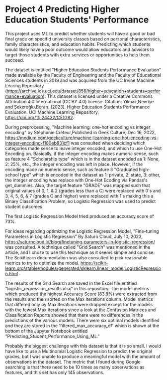 # Project 4 Predicting Higher Education Students' Performance

This project uses ML to predict whether students will have a good or bad final grade on specifid university classes based on personal characteristics, family characteristics, and education habits. Predicting which students would likely have a poor outcome would allow educators and advisors to target those students with extra services or opportunities to help them succeed.

The dataset is entitled "Higher Education Students Performance Evaluation" made available by the Faculty of Engineering and the Faculty of Educational Sciences students in 2019 and was acquired from the UC Irvine Machine Learing Repository (https://archive.ics.uci.edu/dataset/856/higher+education+students+performance+evaluation). This dataset is licensed under a Creative Commons Attribution 4.0 International (CC BY 4.0) license. Citation: Yilmaz,Nevriye and Şekeroğlu,Boran. (2023). Higher Education Students Performance Evaluation. UCI Machine Learning Repository. https://doi.org/10.24432/C51G82.

During preprocessing, "Machine learning: one-hot encoding vs integer encoding" by Stéphanie Crêteur,Published in Geek Culture, Dec 16, 2022, https://medium.com/geekculture/machine-learning-one-hot-encoding-vs-integer-encoding-f180eb831cf1 was consulted when deciding which categories made sense to leave integer encoded, and which to use One-Hot Encoding on. Basically, if the integer encoding makes numeric sense, such as feature 4 "Scholarship type" which is in the dataset encoded as 1: None, 2: 25%, etc., the integer encoding was left in place. However, if the encoding made no numeric sense, such as feature 3 "Graduated high-school type" which is encoded in the dataset as 1: private, 2: state, 3: other, the integer encoding was replace with One-Hot Ecoding via Pandas's get_dummies. Also, the target feature "GRADE" was mapped such that original values of 0, 1, & 2 (grades less than a C) were replaced with 0's and 3, 4, 5, 6, & 7 (grades C and higher) were replaced with 1's making this a Binary Classification Problem, so Logistic Regression was used to predict student outcomes.

The first Logistic Regression Model tried produced an accuracy score of 73%.

For ideas regarding optimizing the Logistic Regression Model, "Fine-tuning Parameters in Logistic Regression" By Saturn Cloud, July 10, 2023, https://saturncloud.io/blog/finetuning-parameters-in-logistic-regression/ was consulted. A technique called "Grid Search" was mentioned in the article, and I chose to use this technique as it seems simple and concise. The Scikitlearn documentation was also consulted to pick reasonable metrics to try to optimize the model. https://scikit-learn.org/stable/modules/generated/sklearn.linear_model.LogisticRegression.html .

The results of the Grid Search are saved in the Excel file entitled "logistic_regression_results.xlsx" in this repository. The model metrics which produced the highest Accuracy Score (83.8%) were extracted from the results and then sorted on the Max Iterations column. Model metrics that differed only by Max Iterations were dropped except for the models with the fewest Max Iterations since a look at the Confusion Matrices and Classification Reports showed that there were no differences in the predictions of the various models. There were six optimal models identified and they are stored in the 'filtered_max_accuracy_df' which is shown at the bottom of the Jupyter Notebook entitled "Predicting_Student_Performance_Using_ML."

Probably the biggest challenge with this dataset is that it is so small. I would have like to use a Multinomial Logistic Regression to predict the original grades, but I was unable to produce a meaningful model with the amount of observations in the dataset.
The metric that I found during Google searching is that there need to be 10 times as many observations as features, and this set has only 145 observations.
